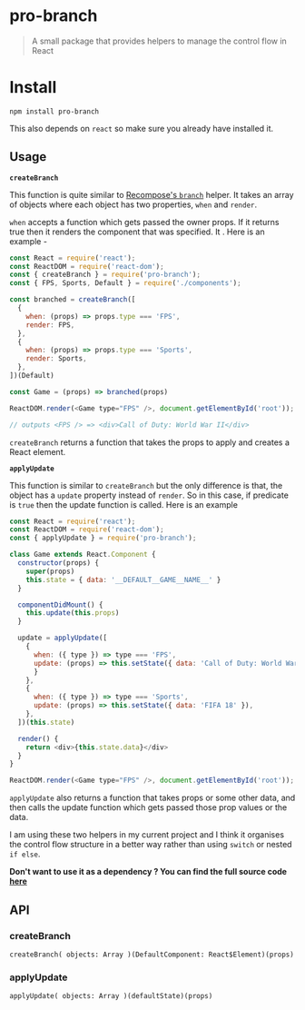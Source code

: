 # pro-branch

> A small package that provides helpers to manage the control flow in React

# Install

```
npm install pro-branch
```

This also depends on `react` so make sure you already have installed it.

## Usage

**`createBranch`**

This function is quite similar to [Recompose's `branch`](https://github.com/acdlite/recompose/blob/master/docs/API.md#branch) helper. It takes an array of objects where each object has two
properties, `when` and `render`.

`when` accepts a function which gets passed the owner props. If it returns true then it renders the component that was specified. It . Here is an example -

```js
const React = require('react');
const ReactDOM = require('react-dom');
const { createBranch } = require('pro-branch');
const { FPS, Sports, Default } = require('./components');

const branched = createBranch([
  {
    when: (props) => props.type === 'FPS',
    render: FPS,
  },
  {
    when: (props) => props.type === 'Sports',
    render: Sports,
  },
])(Default)

const Game = (props) => branched(props)

ReactDOM.render(<Game type="FPS" />, document.getElementById('root'));

// outputs <FPS /> => <div>Call of Duty: World War II</div>
```

`createBranch` returns a function that takes the props to apply and creates a React element.

**`applyUpdate`**

This function is similar to `createBranch` but the only difference is that, the object has a `update` property instead of `render`. So in this case, if predicate is `true` then the update function is called. Here is an example

```js
const React = require('react');
const ReactDOM = require('react-dom');
const { applyUpdate } = require('pro-branch');

class Game extends React.Component {
  constructor(props) {
    super(props)
    this.state = { data: '__DEFAULT__GAME__NAME__' }
  }

  componentDidMount() {
    this.update(this.props)
  }

  update = applyUpdate([
    {
      when: ({ type }) => type === 'FPS',
      update: (props) => this.setState({ data: 'Call of Duty: World War II' });
      }
    },
    {
      when: ({ type }) => type === 'Sports',
      update: (props) => this.setState({ data: 'FIFA 18' }),
    },
  ])(this.state)

  render() {
    return <div>{this.state.data}</div>
  }
}

ReactDOM.render(<Game type="FPS" />, document.getElementById('root'));
```

`applyUpdate` also returns a function that takes props or some other data, and then calls the update function which gets passed those prop values or the data.

I am using these two helpers in my current project and I think it organises the control flow structure in a better way rather than using `switch` or nested `if else`.

**Don't want to use it as a dependency ? You can find the full source code [here](https://github.com/nitin42/pro-branch/blob/master/index.js#L8)**

## API

### createBranch

`
createBranch(
  objects: Array
)(DefaultComponent: React$Element)(props)
`

### applyUpdate

`
applyUpdate(
  objects: Array
)(defaultState)(props)
`
